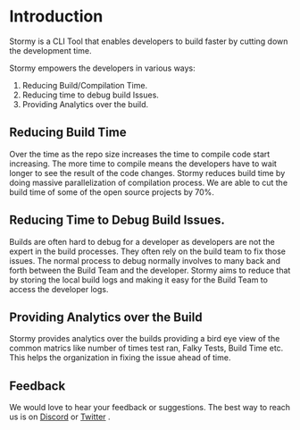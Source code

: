 # Introduction

Stormy is a CLI Tool that enables developers to build faster by cutting down the development time.

Stormy empowers the developers in various ways:

1. Reducing Build/Compilation Time.
2. Reducing time to debug build Issues.
3. Providing Analytics over the build.


## Reducing Build Time

Over the time as the repo size increases the time to compile code start increasing. The more time to compile means the developers have to wait longer to see the result of the code changes. Stormy reduces build time by doing massive parallelization of compilation process. We are able to cut the build time of some of the open source projects by 70%.

## Reducing Time to Debug Build Issues.

Builds are often hard to debug for a developer as developers are not the expert in the build processes. They often rely on the build team to fix those issues. The normal process to debug normally involves to many back and forth between the Build Team and the developer. Stormy aims to reduce that by storing the local build logs and making it easy for the Build Team to access the developer logs.

## Providing Analytics over the Build

Stormy provides analytics over the builds providing a bird eye view of the common matrics like number of times test ran, Falky Tests, Build Time etc. This helps the organization in fixing the issue ahead of time.


## Feedback

We would love to hear your feedback or suggestions. The best way to reach us is on [Discord](https://discord.gg/sw6UkzVpF2) or [Twitter](https://twitter.com/AppStormy) .